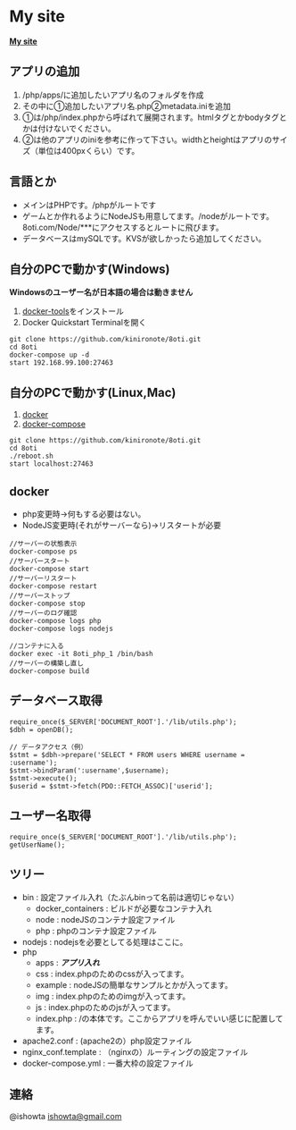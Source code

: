 # My site

[**My site**](https://ishowta.club)

## アプリの追加
1. /php/apps/に追加したいアプリ名のフォルダを作成
1. その中に①追加したいアプリ名.php②metadata.iniを追加
1. ①は/php/index.phpから呼ばれて展開されます。htmlタグとかbodyタグとかは付けないでください。
1. ②は他のアプリのiniを参考に作って下さい。widthとheightはアプリのサイズ（単位は400pxくらい）です。

## 言語とか
* メインはPHPです。/phpがルートです
* ゲームとか作れるようにNodeJSも用意してます。/nodeがルートです。8oti.com/Node/\*\*\*にアクセスするとルートに飛びます。
* データベースはmySQLです。KVSが欲しかったら追加してください。

## 自分のPCで動かす(Windows)
**Windowsのユーザー名が日本語の場合は動きません**

1. [docker-tools](https://www.docker.com/products/docker-toolbox)をインストール
1. Docker Quickstart Terminalを開く
```
git clone https://github.com/kinironote/8oti.git
cd 8oti
docker-compose up -d
start 192.168.99.100:27463
```

## 自分のPCで動かす(Linux,Mac)
1. [docker](https://docs.docker.com/engine/installation/)
1. [docker-compose](https://docs.docker.com/compose/install/)
```
git clone https://github.com/kinironote/8oti.git
cd 8oti
./reboot.sh
start localhost:27463
```

## docker
* php変更時→何もする必要はない。
* NodeJS変更時(それがサーバーなら)→リスタートが必要
```
//サーバーの状態表示
docker-compose ps
//サーバースタート
docker-compose start
//サーバーリスタート
docker-compose restart
//サーバーストップ
docker-compose stop
//サーバーのログ確認
docker-compose logs php
docker-compose logs nodejs

//コンテナに入る
docker exec -it 8oti_php_1 /bin/bash
//サーバーの構築し直し
docker-compose build
```

## データベース取得
```
require_once($_SERVER['DOCUMENT_ROOT'].'/lib/utils.php');
$dbh = openDB();

// データアクセス（例）
$stmt = $dbh->prepare('SELECT * FROM users WHERE username = :username');
$stmt->bindParam(':username',$username);
$stmt->execute();
$userid = $stmt->fetch(PDO::FETCH_ASSOC)['userid'];
```

## ユーザー名取得
```
require_once($_SERVER['DOCUMENT_ROOT'].'/lib/utils.php');
getUserName();
```

## ツリー
* bin : 設定ファイル入れ（たぶんbinって名前は適切じゃない）
     * docker_containers : ビルドが必要なコンテナ入れ
     * node : nodeJSのコンテナ設定ファイル
     * php : phpのコンテナ設定ファイル
* nodejs : nodejsを必要としてる処理はここに。
* php
     * apps : ***アプリ入れ***
     * css : index.phpのためのcssが入ってます。
     * example : nodeJSの簡単なサンプルとかが入ってます。
     * img : index.phpのためのimgが入ってます。
     * js : index.phpのためのjsが入ってます。
     * index.php : /の本体です。ここからアプリを呼んでいい感じに配置してます。
* apache2.conf : (apache2の）php設定ファイル
* nginx_conf.template : （nginxの）ルーティングの設定ファイル
* docker-compose.yml : 一番大枠の設定ファイル

## 連絡
@ishowta
ishowta@gmail.com
